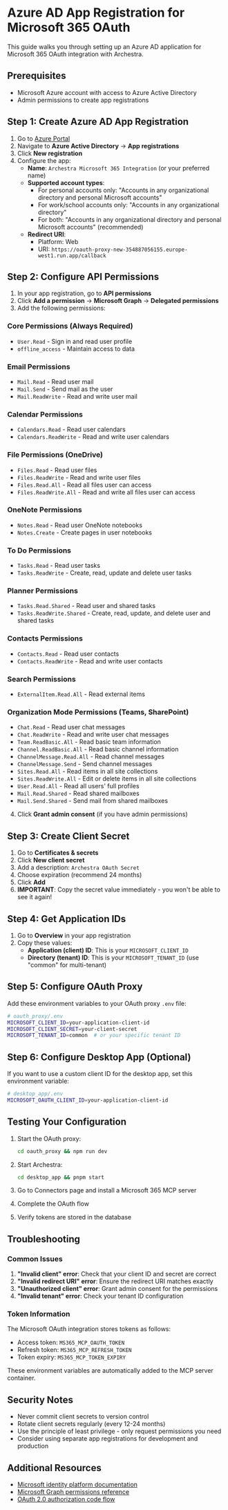 # Azure AD App Registration for Microsoft 365 OAuth

This guide walks you through setting up an Azure AD application for Microsoft 365 OAuth integration with Archestra.

## Prerequisites

- Microsoft Azure account with access to Azure Active Directory
- Admin permissions to create app registrations

## Step 1: Create Azure AD App Registration

1. Go to [Azure Portal](https://portal.azure.com)
2. Navigate to **Azure Active Directory** → **App registrations**
3. Click **New registration**
4. Configure the app:
   - **Name**: `Archestra Microsoft 365 Integration` (or your preferred name)
   - **Supported account types**:
     - For personal accounts only: "Accounts in any organizational directory and personal Microsoft accounts"
     - For work/school accounts only: "Accounts in any organizational directory"
     - For both: "Accounts in any organizational directory and personal Microsoft accounts" (recommended)
   - **Redirect URI**:
     - Platform: Web
     - URI: `https://oauth-proxy-new-354887056155.europe-west1.run.app/callback`

## Step 2: Configure API Permissions

1. In your app registration, go to **API permissions**
2. Click **Add a permission** → **Microsoft Graph** → **Delegated permissions**
3. Add the following permissions:

### Core Permissions (Always Required)

- `User.Read` - Sign in and read user profile
- `offline_access` - Maintain access to data

### Email Permissions

- `Mail.Read` - Read user mail
- `Mail.Send` - Send mail as the user
- `Mail.ReadWrite` - Read and write user mail

### Calendar Permissions

- `Calendars.Read` - Read user calendars
- `Calendars.ReadWrite` - Read and write user calendars

### File Permissions (OneDrive)

- `Files.Read` - Read user files
- `Files.ReadWrite` - Read and write user files
- `Files.Read.All` - Read all files user can access
- `Files.ReadWrite.All` - Read and write all files user can access

### OneNote Permissions

- `Notes.Read` - Read user OneNote notebooks
- `Notes.Create` - Create pages in user notebooks

### To Do Permissions

- `Tasks.Read` - Read user tasks
- `Tasks.ReadWrite` - Create, read, update and delete user tasks

### Planner Permissions

- `Tasks.Read.Shared` - Read user and shared tasks
- `Tasks.ReadWrite.Shared` - Create, read, update, and delete user and shared tasks

### Contacts Permissions

- `Contacts.Read` - Read user contacts
- `Contacts.ReadWrite` - Read and write user contacts

### Search Permissions

- `ExternalItem.Read.All` - Read external items

### Organization Mode Permissions (Teams, SharePoint)

- `Chat.Read` - Read user chat messages
- `Chat.ReadWrite` - Read and write user chat messages
- `Team.ReadBasic.All` - Read basic team information
- `Channel.ReadBasic.All` - Read basic channel information
- `ChannelMessage.Read.All` - Read channel messages
- `ChannelMessage.Send` - Send channel messages
- `Sites.Read.All` - Read items in all site collections
- `Sites.ReadWrite.All` - Edit or delete items in all site collections
- `User.Read.All` - Read all users' full profiles
- `Mail.Read.Shared` - Read shared mailboxes
- `Mail.Send.Shared` - Send mail from shared mailboxes

4. Click **Grant admin consent** (if you have admin permissions)

## Step 3: Create Client Secret

1. Go to **Certificates & secrets**
2. Click **New client secret**
3. Add a description: `Archestra OAuth Secret`
4. Choose expiration (recommend 24 months)
5. Click **Add**
6. **IMPORTANT**: Copy the secret value immediately - you won't be able to see it again!

## Step 4: Get Application IDs

1. Go to **Overview** in your app registration
2. Copy these values:
   - **Application (client) ID**: This is your `MICROSOFT_CLIENT_ID`
   - **Directory (tenant) ID**: This is your `MICROSOFT_TENANT_ID` (use "common" for multi-tenant)

## Step 5: Configure OAuth Proxy

Add these environment variables to your OAuth proxy `.env` file:

```bash
# oauth_proxy/.env
MICROSOFT_CLIENT_ID=your-application-client-id
MICROSOFT_CLIENT_SECRET=your-client-secret
MICROSOFT_TENANT_ID=common  # or your specific tenant ID
```

## Step 6: Configure Desktop App (Optional)

If you want to use a custom client ID for the desktop app, set this environment variable:

```bash
# desktop_app/.env
MICROSOFT_OAUTH_CLIENT_ID=your-application-client-id
```

## Testing Your Configuration

1. Start the OAuth proxy:

   ```bash
   cd oauth_proxy && npm run dev
   ```

2. Start Archestra:

   ```bash
   cd desktop_app && pnpm start
   ```

3. Go to Connectors page and install a Microsoft 365 MCP server
4. Complete the OAuth flow
5. Verify tokens are stored in the database

## Troubleshooting

### Common Issues

1. **"Invalid client" error**: Check that your client ID and secret are correct
2. **"Invalid redirect URI" error**: Ensure the redirect URI matches exactly
3. **"Unauthorized client" error**: Grant admin consent for the permissions
4. **"Invalid tenant" error**: Check your tenant ID configuration

### Token Information

The Microsoft OAuth integration stores tokens as follows:

- Access token: `MS365_MCP_OAUTH_TOKEN`
- Refresh token: `MS365_MCP_REFRESH_TOKEN`
- Token expiry: `MS365_MCP_TOKEN_EXPIRY`

These environment variables are automatically added to the MCP server container.

## Security Notes

- Never commit client secrets to version control
- Rotate client secrets regularly (every 12-24 months)
- Use the principle of least privilege - only request permissions you need
- Consider using separate app registrations for development and production

## Additional Resources

- [Microsoft identity platform documentation](https://docs.microsoft.com/en-us/azure/active-directory/develop/)
- [Microsoft Graph permissions reference](https://docs.microsoft.com/en-us/graph/permissions-reference)
- [OAuth 2.0 authorization code flow](https://docs.microsoft.com/en-us/azure/active-directory/develop/v2-oauth2-auth-code-flow)
